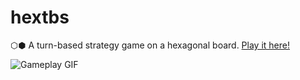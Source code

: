 # hextbs

⬡⬢ A turn-based strategy game on a hexagonal board. [Play it here!](https://eduardoportilho.github.io/hextbs/dist/index.html)

![Gameplay GIF](https://media.giphy.com/media/3oeHLf9wmhhaoqkuiI/giphy.gif)
